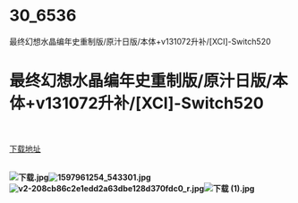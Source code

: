 # 30_6536
最终幻想水晶编年史重制版/原汁日版/本体+v131072升补/[XCI]-Switch520
# 最终幻想水晶编年史重制版/原汁日版/本体+v131072升补/[XCI]-Switch520
 <br/></br>
[下载地址](https://www.switch520.cc/article/6536 "下载地址")
<br/></br>

<p><span><strong><img src="https://ddcdn.jd.com/ddimg/jfs/t1/124410/11/14337/255165/5f79d7fcE9806dd99/282c5cfa57bcec4e.jpg" alt="下载.jpg" title="下载.jpg"><img src="https://ddcdn.jd.com/ddimg/jfs/t1/154338/6/1378/274396/5f79d7fdEc5c59a75/3caddef07d4922da.jpg" alt="1597961254_543301.jpg" title="1597961254_543301.jpg"><img src="https://ddcdn.jd.com/ddimg/jfs/t1/115878/8/19096/249457/5f79d7feE437cd919/7ef677ca0c2e603f.jpg" alt="v2-208cb86c2e1edd2a63dbe128d370fdc0_r.jpg" title="v2-208cb86c2e1edd2a63dbe128d370fdc0_r.jpg"><img src="https://ddcdn.jd.com/ddimg/jfs/t1/128732/31/14079/1032081/5f79d7ffEb895db7b/20209a793230483d.jpg" alt="下载 (1).jpg" title="下载 (1).jpg"><br></strong></span></p>
<p></p>
<p></p>
<p></p>
